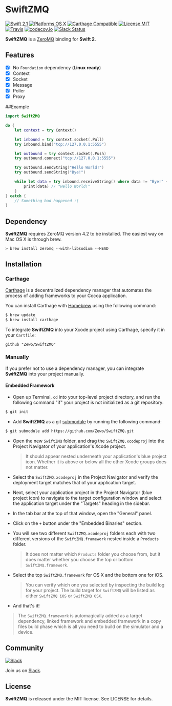 SwiftZMQ
========

[![Swift 2.1](https://img.shields.io/badge/Swift-2.1-orange.svg?style=flat)](https://developer.apple.com/swift/)
[![Platforms OS X](https://img.shields.io/badge/Platforms-OS%20X-lightgray.svg?style=flat)](https://developer.apple.com/swift/)
[![Carthage Compatible](https://img.shields.io/badge/Carthage-Compatible-4BC51D.svg?style=flat)](https://github.com/Carthage/Carthage)
[![License MIT](https://img.shields.io/badge/License-MIT-blue.svg?style=flat)](https://tldrlegal.com/license/mit-license)
[![Travis](https://img.shields.io/badge/Build-Passing-4BC51D.svg?style=flat)](https://travis-ci.org/Zewo/SwiftZMQ)
[![codecov.io](http://codecov.io/github/Zewo/SwiftZMQ/coverage.svg?branch=master)](http://codecov.io/github/Zewo/SwiftZMQ?branch=master)
[![Slack Status](https://zewo-slackin.herokuapp.com/badge.svg)](https://zewo-slackin.herokuapp.com)

**SwiftZMQ** is a [ZeroMQ](http://zeromq.org/) binding for **Swift 2**.

## Features

- [x] No `Foundation` dependency (**Linux ready**)
- [x] Context
- [x] Socket
- [x] Message
- [x] Poller
- [x] Proxy

##Example

```swift
import SwiftZMQ

do {
    let context = try Context()

    let inbound = try context.socket(.Pull)
    try inbound.bind("tcp://127.0.0.1:5555")

    let outbound = try context.socket(.Push)
    try outbound.connect("tcp://127.0.0.1:5555")

    try outbound.sendString("Hello World!")
    try outbound.sendString("Bye!")

    while let data = try inbound.receiveString() where data != "Bye!" {
        print(data) // "Hello World!"
    }
} catch {
    // Something bad happened :(
}
```

## Dependency

**SwiftZMQ** requires ZeroMQ version 4.2 to be installed. The easiest way on Mac OS X is through brew.

```
> brew install zeromq --with-libsodium --HEAD
```

## Installation

### Carthage

[Carthage](https://github.com/Carthage/Carthage) is a decentralized dependency manager that automates the process of adding frameworks to your Cocoa application.

You can install Carthage with [Homebrew](http://brew.sh/) using the following command:

```bash
$ brew update
$ brew install carthage
```

To integrate **SwiftZMQ** into your Xcode project using Carthage, specify it in your `Cartfile`:

```ogdl
github "Zewo/SwiftZMQ"
```

### Manually

If you prefer not to use a dependency manager, you can integrate **SwiftZMQ** into your project manually.

#### Embedded Framework

- Open up Terminal, `cd` into your top-level project directory, and run the following command "if" your project is not initialized as a git repository:

```bash
$ git init
```

- Add **SwiftZMQ** as a git [submodule](http://git-scm.com/docs/git-submodule) by running the following command:

```bash
$ git submodule add https://github.com/Zewo/SwiftZMQ.git
```

- Open the new `SwiftZMQ` folder, and drag the `SwiftZMQ.xcodeproj` into the Project Navigator of your application's Xcode project.

    > It should appear nested underneath your application's blue project icon. Whether it is above or below all the other Xcode groups does not matter.

- Select the `SwiftZMQ.xcodeproj` in the Project Navigator and verify the deployment target matches that of your application target.
- Next, select your application project in the Project Navigator (blue project icon) to navigate to the target configuration window and select the application target under the "Targets" heading in the sidebar.
- In the tab bar at the top of that window, open the "General" panel.
- Click on the `+` button under the "Embedded Binaries" section.
- You will see two different `SwiftZMQ.xcodeproj` folders each with two different versions of the `SwiftZMQ.framework` nested inside a `Products` folder.

    > It does not matter which `Products` folder you choose from, but it does matter whether you choose the top or bottom `SwiftZMQ.framework`.

- Select the top `SwiftZMQ.framework` for OS X and the bottom one for iOS.

    > You can verify which one you selected by inspecting the build log for your project. The build target for `SwiftZMQ` will be listed as either `SwiftZMQ iOS` or `SwiftZMQ OSX`.

- And that's it!

> The `SwiftZMQ.framework` is automagically added as a target dependency, linked framework and embedded framework in a copy files build phase which is all you need to build on the simulator and a device.

## Community

[![Slack](http://s13.postimg.org/ybwy92ktf/Slack.png)](https://zewo-slackin.herokuapp.com)

Join us on [Slack](https://zewo-slackin.herokuapp.com).

License
-------

**SwiftZMQ** is released under the MIT license. See LICENSE for details.
